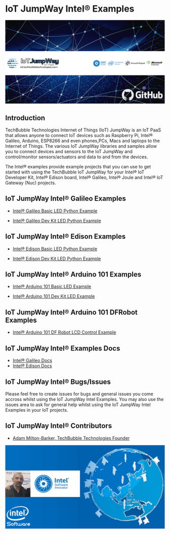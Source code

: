 # IoT JumpWay Intel® Examples

![TechBubble IoT JumpWay Docs](images/main/IoT-Jumpway.jpg)  

## Introduction

TechBubble Technologies Internet of Things (IoT) JumpWay is an IoT PaaS that allows anyone to connect IoT devices such as Raspberry Pi, Intel® Galileo, Arduino, ESP8266 and even phones,PCs, Macs and laptops to the Internet of Things. The various IoT JumpWay libraries and samples allow you to connect devices and sensors to the IoT JumpWay and control/monitor sensors/actuators and data to and from the devices.

The Intel® examples provide example projects that you can use to get started with using the TechBubble IoT JumpWay for your Intel® IoT Developer Kit, Intel® Edison board, Intel® Galileo, Intel® Joule and Intel® IoT Gateway (Nuc) projects.

## IoT JumpWay Intel® Galileo Examples

- [Intel® Galileo Basic LED Python Example](https://github.com/TechBubbleTechnologies/IoT-JumpWay-Intel-Examples/tree/master/Intel-Galileo/Basic-LED/Python "Intel® Galileo Basic LED Python Example")

- [Intel® Galileo Dev Kit LED Python Example](https://github.com/TechBubbleTechnologies/IoT-JumpWay-Intel-Examples/tree/master/Intel-Galileo/Dev-Kit-LED/Python "Intel® Galileo Dev Kit LED Python Example")

## IoT JumpWay Intel® Edison Examples

- [Intel® Edison Basic LED Python Example](https://github.com/TechBubbleTechnologies/IoT-JumpWay-Intel-Examples/tree/master/Intel-Edison/Basic-LED/Python "Intel® Edison Basic LED Python Example")

- [Intel® Edison Dev Kit LED Python Example](https://github.com/TechBubbleTechnologies/IoT-JumpWay-Intel-Examples/tree/master/Intel-Edison/Dev-Kit-LED/Python "Intel® Edison Dev Kit LED Python Example")

## IoT JumpWay Intel® Arduino 101 Examples

- [Intel® Arduino 101 Basic LED Example](https://github.com/TechBubbleTechnologies/IoT-JumpWay-Intel-Examples/tree/master/Intel-Arduino-101/Basic-LED "Intel® Arduino 101 Basic LED Example")

- [Intel® Arduino 101 Dev Kit LED Example](https://github.com/TechBubbleTechnologies/IoT-JumpWay-Intel-Examples/tree/master/Intel-Arduino-101/Basic-LED "Intel® Arduino 101 Dev Kit LED Example")

## IoT JumpWay Intel® Arduino 101 DFRobot Examples

- [Intel® Arduino 101 DF Robot LCD Control Example](https://github.com/TechBubbleTechnologies/IoT-JumpWay-Intel-Examples/tree/master/Intel-Arduino-101/3RD-PARTY-DFRobot/LCD-Control "Intel® Arduino 101 DF Robot LCD Control Example")

## IoT JumpWay Intel® Examples Docs

- [Intel® Galileo Docs](https://github.com/TechBubbleTechnologies/IoT-JumpWay-Intel-Examples/tree/master/Intel-Galileo/_DOCS "Intel® Galileo Docs")
- [Intel® Edison Docs](https://github.com/TechBubbleTechnologies/IoT-JumpWay-Intel-Examples/tree/master/Intel-Edison/_DOCS "Intel® Edison Docs")

## IoT JumpWay Intel® Bugs/Issues

Please feel free to create issues for bugs and general issues you come accross whilst using the IoT JumpWay Intel Examples. You may also use the issues area to ask for general help whilst using the IoT JumpWay Intel Examples in your IoT projects.

## IoT JumpWay Intel® Contributors

- [Adam Milton-Barker, TechBubble Technologies Founder](https://github.com/AdamMiltonBarker "Adam Milton-Barker, TechBubble Technologies Founder")

![Adam Milton-Barker,  Intel Software Innovator](images/main/Intel-Software-Innovator.jpg)  